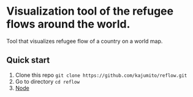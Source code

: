 # Visualization tool of the refugee flows around the world.

Tool that visualizes refugee flow of a country on a world map.

## Quick start

  1. Clone this repo `git clone https://github.com/kajumito/reflow.git`
  2. Go to directory `cd reflow`
  3. [Node](https://nodejs.org/)
